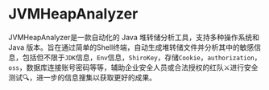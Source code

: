 # JVMHeapAnalyzer
JVMHeapAnalyzer是一款自动化的 Java 堆转储分析工具，支持多种操作系统和 Java 版本。旨在通过简单的Shell终端，自动生成堆转储文件并分析其中的敏感信息，包括但不限于`JDK`信息，`Env`信息，`ShiroKey`，存储`Cookie`，`authorization`，`oss`，数据库连接账号密码等等，辅助企业安全人员或合法授权的红队⚔️进行安全测试🔍️，进一步的信息搜集以获取更好的成果。
